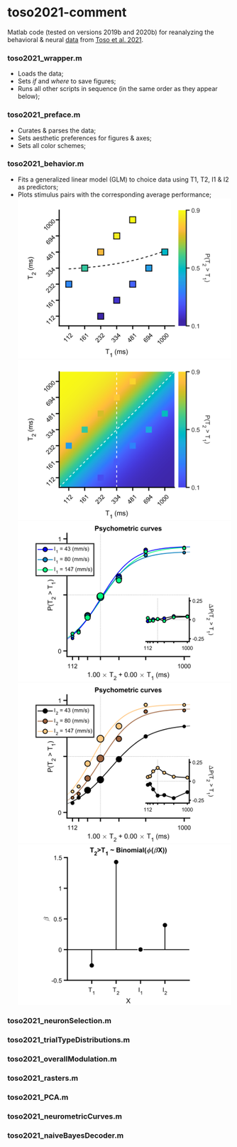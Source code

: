 # toso2021-comment

Matlab code (tested on versions 2019b and 2020b) for reanalyzing the behavioral & neural [data](https://data.mendeley.com/datasets/wp9h39kbtv/2) from [Toso et al. 2021](https://doi.org/10.1016/j.neuron.2021.08.020).

### toso2021_wrapper.m  
- Loads the data;
- Sets *if* and *where* to save figures;
- Runs all other scripts in sequence (in the same order as they appear below);

### toso2021_preface.m
- Curates & parses the data;
- Sets aesthetic preferences for figures & axes;
- Sets all color schemes;

### toso2021_behavior.m
- Fits a generalized linear model (GLM) to choice data using T1, T2, I1 & I2 as predictors;
- Plots stimulus pairs with the corresponding average performance;
![Alt text](panels/sampling_scheme.svg?raw=true)
![Alt text](panels/contraction_bias.svg?raw=true)
![Alt text](panels/psychometric_curves_i1.svg?raw=true)
![Alt text](panels/psychometric_curves_i2.svg?raw=true)
![Alt text](panels/choice_GLM.svg?raw=true)

### toso2021_neuronSelection.m

### toso2021_trialTypeDistributions.m

### toso2021_overallModulation.m

### toso2021_rasters.m

### toso2021_PCA.m

### toso2021_neurometricCurves.m

### toso2021_naiveBayesDecoder.m
